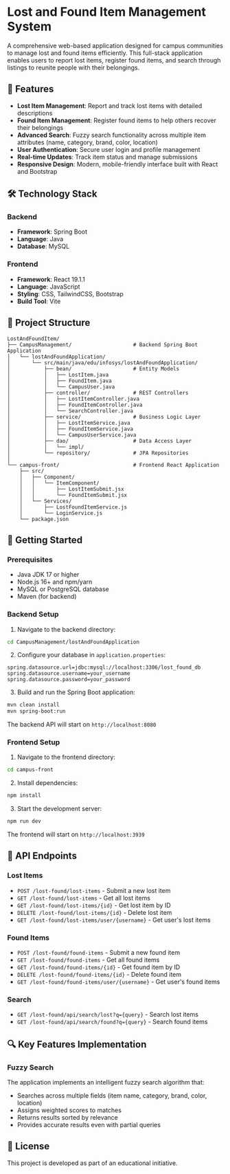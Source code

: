 # Lost and Found Item Management System

A comprehensive web-based application designed for campus communities to manage lost and found items efficiently. This full-stack application enables users to report lost items, register found items, and search through listings to reunite people with their belongings.

## 🌟 Features

- **Lost Item Management**: Report and track lost items with detailed descriptions
- **Found Item Management**: Register found items to help others recover their belongings
- **Advanced Search**: Fuzzy search functionality across multiple item attributes (name, category, brand, color, location)
- **User Authentication**: Secure user login and profile management
- **Real-time Updates**: Track item status and manage submissions
- **Responsive Design**: Modern, mobile-friendly interface built with React and Bootstrap

## 🛠️ Technology Stack

### Backend
- **Framework**: Spring Boot
- **Language**: Java
- **Database**: MySQL

### Frontend
- **Framework**: React 19.1.1
- **Language**: JavaScript
- **Styling**: CSS, TailwindCSS, Bootstrap
- **Build Tool**: Vite


## 📁 Project Structure

```
LostAndFoundItem/
├── CampusManagement/                    # Backend Spring Boot Application
│   └── lostAndFoundApplication/
│       └── src/main/java/edu/infosys/lostAndFoundApplication/
│           ├── bean/                    # Entity Models
│           │   ├── LostItem.java
│           │   ├── FoundItem.java
│           │   └── CampusUser.java
│           ├── controller/              # REST Controllers
│           │   ├── LostItemController.java
│           │   ├── FoundItemController.java
│           │   └── SearchController.java
│           ├── service/                 # Business Logic Layer
│           │   ├── LostItemService.java
│           │   ├── FoundItemService.java
│           │   └── CampusUserService.java
│           ├── dao/                     # Data Access Layer
│           │   └── impl/
│           └── repository/              # JPA Repositories
│
└── campus-front/                        # Frontend React Application
    ├── src/
    │   ├── Component/
    │   │   └── ItemComponent/
    │   │       ├── LostItemSubmit.jsx
    │   │       └── FoundItemSubmit.jsx
    │   └── Services/
    │       ├── LostFoundItemService.js
    │       └── LoginService.js
    └── package.json
```

## 🚀 Getting Started

### Prerequisites
- Java JDK 17 or higher
- Node.js 16+ and npm/yarn
- MySQL or PostgreSQL database
- Maven (for backend)

### Backend Setup

1. Navigate to the backend directory:
```bash
cd CampusManagement/lostAndFoundApplication
```

2. Configure your database in `application.properties`:
```properties
spring.datasource.url=jdbc:mysql://localhost:3306/lost_found_db
spring.datasource.username=your_username
spring.datasource.password=your_password
```

3. Build and run the Spring Boot application:
```bash
mvn clean install
mvn spring-boot:run
```

The backend API will start on `http://localhost:8080`

### Frontend Setup

1. Navigate to the frontend directory:
```bash
cd campus-front
```

2. Install dependencies:
```bash
npm install
```

3. Start the development server:
```bash
npm run dev
```

The frontend will start on `http://localhost:3939`

## 📡 API Endpoints

### Lost Items
- `POST /lost-found/lost-items` - Submit a new lost item
- `GET /lost-found/lost-items` - Get all lost items
- `GET /lost-found/lost-items/{id}` - Get lost item by ID
- `DELETE /lost-found/lost-items/{id}` - Delete lost item
- `GET /lost-found/lost-items/user/{username}` - Get user's lost items

### Found Items
- `POST /lost-found/found-items` - Submit a new found item
- `GET /lost-found/found-items` - Get all found items
- `GET /lost-found/found-items/{id}` - Get found item by ID
- `DELETE /lost-found/found-items/{id}` - Delete found item
- `GET /lost-found/found-items/user/{username}` - Get user's found items

### Search
- `GET /lost-found/api/search/lost?q={query}` - Search lost items
- `GET /lost-found/api/search/found?q={query}` - Search found items


## 🔍 Key Features Implementation

### Fuzzy Search
The application implements an intelligent fuzzy search algorithm that:
- Searches across multiple fields (item name, category, brand, color, location)
- Assigns weighted scores to matches
- Returns results sorted by relevance
- Provides accurate results even with partial queries


## 📄 License

This project is developed as part of an educational initiative.
